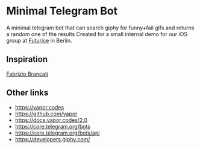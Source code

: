 # Minimal Telegram Bot

A minimal telegram bot that can search giphy for funny+fail gifs and returns a random one of the results
Created for a small internal demo for our iOS group at [Futurice](https://futurice.com/) in Berlin.

## Inspiration

[Fabrizio Brancati](https://www.fabriziobrancati.com/posts/how-create-telegram-bot-swift-vapor-ubuntu-macos)

## Other links

* https://vapor.codes
* https://github.com/vapor
* https://docs.vapor.codes/2.0
* https://core.telegram.org/bots
* https://core.telegram.org/bots/api
* https://developers.giphy.com/
